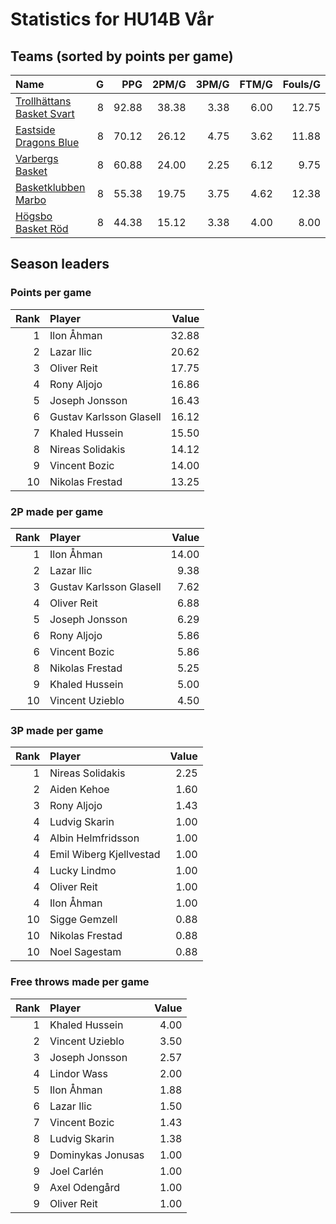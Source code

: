 # Statistics for HU14B Vår

## Teams (sorted by points per game)

| Name | G | PPG | 2PM/G | 3PM/G | FTM/G | Fouls/G |
|:-----|--:|----:|------:|------:|------:|--------:|
| [Trollhättans Basket Svart](hu14b_vår_team_1.md) | 8 | 92.88 | 38.38 | 3.38 | 6.00 | 12.75 |
| [Eastside Dragons Blue](hu14b_vår_team_2.md) | 8 | 70.12 | 26.12 | 4.75 | 3.62 | 11.88 |
| [Varbergs Basket](hu14b_vår_team_3.md) | 8 | 60.88 | 24.00 | 2.25 | 6.12 | 9.75 |
| [Basketklubben Marbo](hu14b_vår_team_4.md) | 8 | 55.38 | 19.75 | 3.75 | 4.62 | 12.38 |
| [Högsbo Basket Röd](hu14b_vår_team_5.md) | 8 | 44.38 | 15.12 | 3.38 | 4.00 | 8.00 |

## Season leaders

### Points per game

| Rank | Player | Value |
|----:|:-------|------:|
| 1 | Ilon Åhman | 32.88 |
| 2 | Lazar Ilic | 20.62 |
| 3 | Oliver Reit | 17.75 |
| 4 | Rony Aljojo | 16.86 |
| 5 | Joseph Jonsson | 16.43 |
| 6 | Gustav Karlsson Glasell | 16.12 |
| 7 | Khaled Hussein | 15.50 |
| 8 | Nireas Solidakis | 14.12 |
| 9 | Vincent Bozic | 14.00 |
| 10 | Nikolas Frestad | 13.25 |

### 2P made per game

| Rank | Player | Value |
|----:|:-------|------:|
| 1 | Ilon Åhman | 14.00 |
| 2 | Lazar Ilic | 9.38 |
| 3 | Gustav Karlsson Glasell | 7.62 |
| 4 | Oliver Reit | 6.88 |
| 5 | Joseph Jonsson | 6.29 |
| 6 | Rony Aljojo | 5.86 |
| 6 | Vincent Bozic | 5.86 |
| 8 | Nikolas Frestad | 5.25 |
| 9 | Khaled Hussein | 5.00 |
| 10 | Vincent Uzieblo | 4.50 |

### 3P made per game

| Rank | Player | Value |
|----:|:-------|------:|
| 1 | Nireas Solidakis | 2.25 |
| 2 | Aiden Kehoe | 1.60 |
| 3 | Rony Aljojo | 1.43 |
| 4 | Ludvig Skarin | 1.00 |
| 4 | Albin Helmfridsson | 1.00 |
| 4 | Emil Wiberg Kjellvestad | 1.00 |
| 4 | Lucky Lindmo | 1.00 |
| 4 | Oliver Reit | 1.00 |
| 4 | Ilon Åhman | 1.00 |
| 10 | Sigge Gemzell | 0.88 |
| 10 | Nikolas Frestad | 0.88 |
| 10 | Noel Sagestam | 0.88 |

### Free throws made per game

| Rank | Player | Value |
|----:|:-------|------:|
| 1 | Khaled Hussein | 4.00 |
| 2 | Vincent Uzieblo | 3.50 |
| 3 | Joseph Jonsson | 2.57 |
| 4 | Lindor Wass | 2.00 |
| 5 | Ilon Åhman | 1.88 |
| 6 | Lazar Ilic | 1.50 |
| 7 | Vincent Bozic | 1.43 |
| 8 | Ludvig Skarin | 1.38 |
| 9 | Dominykas Jonusas | 1.00 |
| 9 | Joel Carlén | 1.00 |
| 9 | Axel Odengård | 1.00 |
| 9 | Oliver Reit | 1.00 |

